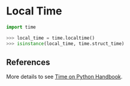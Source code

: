 # Local Time

```python
import time

>>> local_time = time.localtime()
>>> isinstance(local_time, time.struct_time)
```

## References

More details to see [Time on Python Handbook](https://leven-cn.github.io/python-handbook/recipes/core/time).

